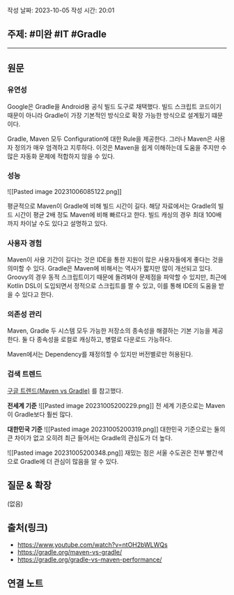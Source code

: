 작성 날짜: 2023-10-05
작성 시간: 20:01

## 주제: #미완 #IT #Gradle

----
## 원문

### 유연성
Google은 Gradle을 Android용 공식 빌드 도구로 채택했다. 빌드 스크립트 코드이기 때문이 아니라 Gradle이 가장 기본적인 방식으로 확장 가능한 방식으로 설계됬기 떄문이다.

Gradle, Maven 모두 Configuration에 대한 Rule을 제공한다. 그러나 Maven은 사용자 정의가 매우 엄격하고 지루하다. 이것은 Maven을 쉽게 이해하는데 도움을 주지만 수많은 자동화 문제에 적합하지 않을 수 있다.

### 성능
![[Pasted image 20231006085122.png]]

평균적으로 Maven이 Gradle에 비해 빌드 시간이 길다. 해당 자료에서는 Gradle의 빌드 시간이 평균 2배 정도 Maven에 비해 빠르다고 한다. 빌드 캐싱의 경우 최대 100배까지 차이날 수도 있다고 설명하고 있다.

### 사용자 경험
Maven이 사용 기간이 길다는 것은 IDE을 통한 지원이 많은 사용자들에게 좋다는 것을 의미할 수 있다.
Gradle은 Maven에 비해서는 역사가 짧지만 많이 개선되고 있다. Groovy의 경우 동적 스크립트이기 때문에 돌려봐야 문제점을 파악할 수 있지만, 최근에 Kotlin DSL이 도입되면서 정적으로 스크립트를 짤 수 있고, 이를 통해 IDE의 도움을 받을 수 있다고 한다.

### 의존성 관리
Maven, Gradle 두 시스템 모두 가능한 저장소의 종속성을 해결하는 기본 기능을 제공한다. 둘 다 종속성을 로컬로 캐싱하고, 병렬로 다운로드 가능하다.

Maven에서는 Dependency를 재정의할 수 있지만 버전별로만 허용된다.

### 검색 트렌드
[구글 트렌드(Maven vs Gradle)](https://trends.google.com/trends/explore?geo=KR&q=maven,gradle&hl=ko) 를 참고했다.

**전세계 기준**
![[Pasted image 20231005200229.png]]
전 세계 기준으로는 Maven이 Gradle보다 훨씬 많다.

**대한민국 기준**
![[Pasted image 20231005200319.png]]
대한민국 기준으로는 둘의 큰 차이가 없고 오히려 최근 들어서는 Gradle의 관심도가 더 높다.

![[Pasted image 20231005200348.png]]
재밌는 점은 서울 수도권은 전부 빨간색으로 Gradle에 더 관심이 많음을 알 수 있다.


## 질문 & 확장

(없음)

## 출처(링크)
- https://www.youtube.com/watch?v=ntOH2bWLWQs
- https://gradle.org/maven-vs-gradle/
- https://gradle.org/gradle-vs-maven-performance/

## 연결 노트










